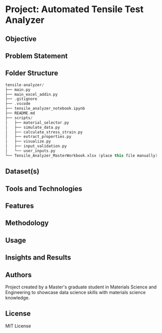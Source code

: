 # Project: Automated Tensile Test Analyzer

## Objective

## Problem Statement

## Folder Structure

```kotlin
tensile-analyzer/
├── main.py
├── main_excel_addin.py
├── .gitignore
├── .vscode
├── tensile_analyzer_notebook.ipynb
├── README.md
├── scripts/
│   ├── material_selector.py
│   ├── simulate_data.py
│   ├── calculate_stress_strain.py
│   ├── extract_properties.py
│   ├── visualize.py
│   ├── input_validation.py
│   └── user_inputs.py   
└── Tensile_Analyzer_MasterWorkbook.xlsx (place this file manually)
```

## Dataset(s)

## Tools and Technologies

## Features

## Methodology

## Usage

## Insights and Results

## Authors

Project created by a Master's graduate student in Materials Science and Engineering to showcase data science skills with materials science knowledge.

## License

MIT License
